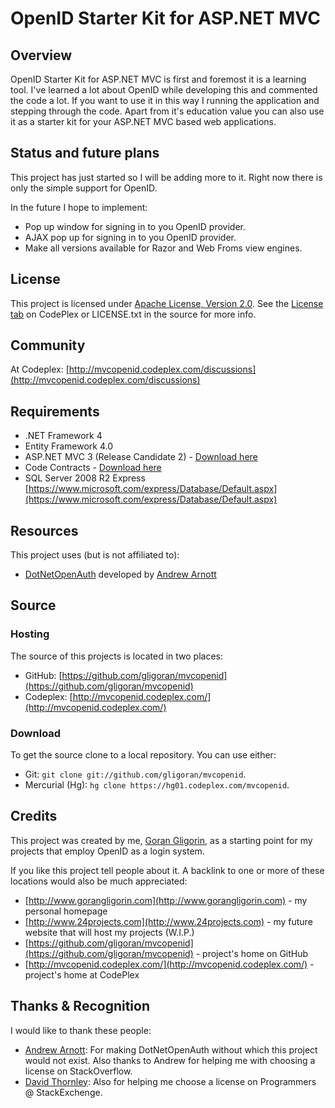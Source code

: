 # OpenID Starter Kit for ASP.NET MVC

## Overview
OpenID Starter Kit for ASP.NET MVC is first and foremost it is a learning tool. I've learned a lot about OpenID while developing this and commented the code a lot. If you want to use it in this way I running the application and stepping through the code. Apart from it's education value you can also use it as a starter kit for your ASP.NET MVC based web applications.

## Status and future plans
This project has just started so I will be adding more to it. Right now there is only the simple support for OpenID. 

In the future I hope to implement:

* Pop up window for signing in to you OpenID provider.
* AJAX pop up for signing in to you OpenID provider.
* Make all versions available for Razor and Web Froms view engines.

## License
This project is licensed under [Apache License, Version 2.0](http://opensource.org/licenses/apache2.0.php). See the [License tab](http://mvcopenid.codeplex.com) on CodePlex or LICENSE.txt in the source for more info.

## Community
At Codeplex: [http://mvcopenid.codeplex.com/discussions](http://mvcopenid.codeplex.com/discussions)

## Requirements
* .NET Framework 4
* Entity Framework 4.0
* ASP.NET MVC 3 (Release Candidate 2) - [Download here](http://www.microsoft.com/downloads/en/details.aspx?FamilyID=955d593e-cbd1-4ed1-88eb-02ff79dd74d8&displaylang=en)
* Code Contracts - [Download here](http://msdn.microsoft.com/en-us/devlabs/dd491992.aspx)
* SQL Server 2008 R2 Express [https://www.microsoft.com/express/Database/Default.aspx](https://www.microsoft.com/express/Database/Default.aspx)

## Resources
This project uses (but is not affiliated to):

* [DotNetOpenAuth](http://www.dotnetopenauth.net/) developed by [Andrew Arnott](http://blog.nerdbank.net/)

## Source
### Hosting
The source of this projects is located in two places:

* GitHub: [https://github.com/gligoran/mvcopenid](https://github.com/gligoran/mvcopenid)
* Codeplex: [http://mvcopenid.codeplex.com/](http://mvcopenid.codeplex.com/)

### Download
To get the source clone to a local repository. You can use either:

* Git: `git clone git://github.com/gligoran/mvcopenid`.
* Mercurial (Hg): `hg clone https://hg01.codeplex.com/mvcopenid`.

## Credits
This project was created by me, [Goran Gligorin](http://www.gorangligorin.com), as a starting point for my projects that employ OpenID as a login system.

If you like this project tell people about it. A backlink to one or more of these locations would also be much appreciated:

* [http://www.gorangligorin.com](http://www.gorangligorin.com) - my personal homepage
* [http://www.24projects.com](http://www.24projects.com) - my future website that will host my projects (W.I.P.)
* [https://github.com/gligoran/mvcopenid](https://github.com/gligoran/mvcopenid) - project's home on GitHub
* [http://mvcopenid.codeplex.com/](http://mvcopenid.codeplex.com/) - project's home at CodePlex

## Thanks & Recognition
I would like to thank these people:

* [Andrew Arnott](http://blog.nerdbank.net/): For making DotNetOpenAuth without which this project would not exist. Also thanks to Andrew for helping me with choosing a license on StackOverflow.
* [David Thornley](http://programmers.stackexchange.com/users/2344/david-thornley): Also for helping me choose a license on Programmers @ StackExchenge.